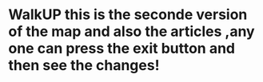 # WalkUP this is the seconde version of the map and also the articles ,any one can press the exit button and then see the changes! 
